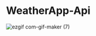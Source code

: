 # WeatherApp-Api
![ezgif com-gif-maker (7)](https://user-images.githubusercontent.com/80515499/159813746-8ce498a6-c117-4e7a-a5ec-cb68e66c60b2.gif)
